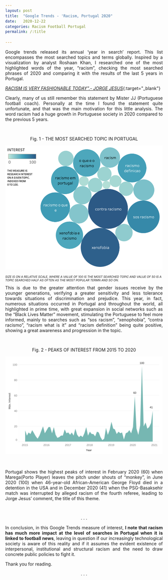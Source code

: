 ```yaml
---
layout: post
title:  "Google Trends - 'Racism, Portugal 2020"
date:   2020-12-22
categories: Racism Football Portugal
permalink: /:title

---
```

<div style="text-align: justify"> 
Google trends released its annual ‘year in search’ report. This list encompasses the most searched topics and terms globally. Inspired by a visualization by analyst Roshaan Khan, I researched one of the most highlighted words of the year, “racism”, checking the most searched phrases of 2020 and comparing it with the results of the last 5 years in Portugal.
</div>

<div style="text-size:20;" >

*[RACISM IS VERY FASHIONABLE TODAY”.- JORGE JESUS](https://observador.pt/2020/12/09/jorge-jesus-hoje-esta-muito-na-moda-isso-do-racismo/)*{:target="_blank"}

</div>

<div style="text-align: justify">
Clearly, many of us still remember this statement by Mister JJ (Portuguese football coach). Personally at the time I found the statement quite unfortunate, and that was the main motivation for this little analysis.
The word racism had a huge growth in Portuguese society in 2020 compared to the previous 5 years.
</div>

&ensp;

<p align="center">
Fig. 1 - THE MOST SEARCHED TOPIC IN PORTUGAL
</p>
<p align="center" >
  <img src="/assets/posts/GoogleTrends/bubble.png" width="550"/>
</p>

<p style="font-size:7pt; font-style:italic">
SIZE IS ON A RELATIVE SCALE, WHERE A VALUE OF 100 IS THE MOST SEARCHED TOPIC AND VALUE OF 50 IS A TOPIC SEARCHED HALF AS OFTEN AS THE MOST POPULAR TERMN AND SO ON.
</p>

<div style="text-align: justify">
This is due to the greater attention that gender issues receive by the younger generations, verifying a greater sensitivity and less tolerance towards situations of discrimination and prejudice. This year, in fact, numerous situations occurred in Portugal and throughout the world, all highlighted in prime time, with great expansion in social networks such as the “Black Lives Matter” movement, stimulating the Portuguese to feel more informed, mainly to searches such as “sos racism”, “xenophobia”, “contra racismo”, “racism what is it” and “racism definition” being quite positive, showing a great awareness and progression in the topic.
</div>

&ensp;

<p align="center">
Fig. 2 - PEAKS OF INTEREST FROM 2015 TO 2020
</p>
<p align="center" >
  <img src="/assets/posts/GoogleTrends/chart.png" width="650"/>
</p>

&ensp;

<div style="text-align: justify">
Portugal shows the highest peaks of interest in February 2020 (60) when Marega(Porto Player) leaves the pitch under shouts of “monkey”, in June 2020 (100) when 46-year-old African-American George Floyd died in a detention in the USA and in December 2020 (41) when the PSG-Basaksehir match was interrupted by alleged racism of the fourth referee, leading to Jorge Jesus’ comment, the title of this theme.
</div>

&ensp;

<p align="center" >
. . .
</p>

<div style="text-align: justify">
In conclusion, in this Google Trends measure of interest, <b>I note that racism has much more impact at the level of searches in Portugal when it is linked to football news</b>, leaving in question if our increasingly technological society is aware of this reality and if it assumes the evident existence of interpersonal, institutional and structural racism and the need to draw concrete public policies to fight it.

Thank you for reading.
</div>

<p align="center" >
. . .
</p>